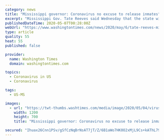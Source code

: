 ```yaml
---
category: news
title: "Mississippi governor: Coronavirus no excuse to release inmates"
excerpt: "Mississippi Gov. Tate Reeves said Wednesday that the state will not consider early release for prisoners during the coronavirus pandemic, even with inmates living in conditions that make social distancing difficult."
publishedDateTime: 2020-05-07T00:28:00Z
webUrl: "https://www.washingtontimes.com/news/2020/may/6/tate-reeves-mississippi-governor-coronavirus-no-ex/"
type: article
quality: 55
heat: 55
published: false

provider:
  name: Washington Times
  domain: washingtontimes.com

topics:
  - Coronavirus in US
  - Coronavirus

tags:
  - US-MS

images:
  - url: "https://twt-thumbs.washtimes.com/media/image/2020/05/04/virus_outbreak_mississippi_91403_c0-228-5472-3420_s1200x700.jpg?f89739662670662341638fe34403095f75f3e118"
    width: 1200
    height: 700
    title: "Mississippi governor: Coronavirus no excuse to release inmates"

secured: "Ihuax26Cnn1PSv/gSfCzNqBrNsAT7jT/Z/6B1aWo7HK0O2xMjL9Cs+kAThL79fnj0bwsYNYI30YqyP9uAUcNzQOoy+/npAZO7Ssmsf5Egbc1TPU/FfHjvaKG2B74oTdV+qT3HPycuMbg6o5bOOiaaR2xs3m9Xin3naIqsM6F+vMPdH/jwmsVgQ6m4w0/eyvwGXf8Fm1/fVHr8ltI6W9C0JV2dZddC5QS+z4C1qjZm3/niiJD7TMUof61d1BnFk3Uacx2yhQbtpWWfjDR2G9icA2+HrFeLDCmK8qtcReZVsgtc6VGYhhr3Bqtz7nQQEqJk0cjGmf1vbDcBX5eQVZYhG9vCE8pmQyY9PEdCQeQKfr1I42Kp4l24txeDb3lB7CmdXEXqEDHsjDdwSRyZKDEioBMewTbikVRakGBTOGGtajxqdsIV1rANeGsZBnUBPPqun7B2htc59j0RAEuk16B86P2k1l0XdT8RPT+5UDr+Gk=;SFwSwXGHlydkfOHD/4qtrA=="
---
```


